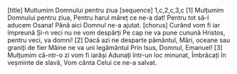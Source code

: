 [title] Multumim Domnului pentru ziua
[sequence] 1,c,2,c,3,c
[1]
Mulțumim Domnului pentru ziua,
Pentru harul măreț ce ne-a dat!
Pentru tot să-I aducem Osana!
Până aici Domnul ne-a ajutat.
[chorus]
Curând vom fi iar împreună
Și-n veci nu ne vom despărți
Pe cap ne va pune cunună
Hristos, pentru veci, va domni!
[2]
Dacă azi ne desparte pământul,
Mări, oceane sau graniți de fier
Mâine ne va uni legământul
Prin Isus, Domnul, Emanuel!
[3]
Mulțumim că-ntr-o zi vom fi iarăși
Adunați într-un loc minunat,
Îmbrăcați în veșminte de slavă,
Vom cânta Celui ce ne-a salvat.

